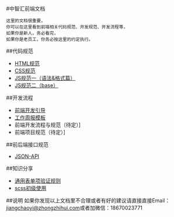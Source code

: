 #中智汇前端文档

```
这里的文档很重要，
你可以在这里看到前端相关代码规范、开发规范、开发流程等，
如果你是新人，务必看完，
如果你是老员工，你务必按这里的约定执行。
```

##代码规范

+ [HTML规范](./coding-standards/html.md)
+ [CSS规范](./coding-standards/css.md)
+ [JS规范一（语法&格式篇）](./coding-standards/js.md)
+ [JS规范二（base）](./coding-standards/js-base.md)

##开发流程

+ [前端开发引导](./developing-standards/guideline.md)
+ [工作周报模板](./developing-standards/weekly-report-template.md) 
+ 前端开发流程与规范（待定）]
+ 前端项目规范（待定）]

##前后端接口规范
+ [JSON-API](./coding-standards/json-api.md)

##知识分享
+ [通用表单项验证规则](./share/validation.md) 
+ [scss初级使用](./developing-standards/scss-use.md)

##说明
如果你发现以上文档里不合理或者有好的建议请直接直接Email：<a href="mailto:jiangchaoyi@zhongzhihui.com">jiangchaoyi@zhongzhihui.com</a>或者加微信：18670023771